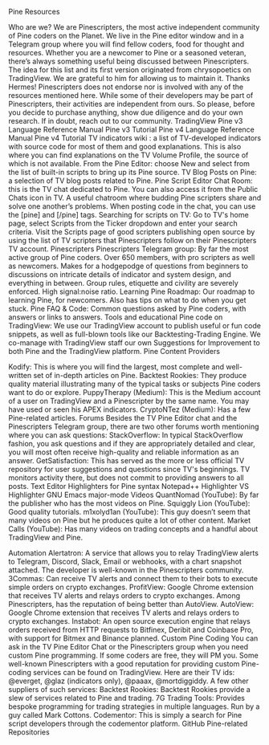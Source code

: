 
Pine Resources

Who are we?
We are Pinescripters, the most active independent community of Pine coders on the Planet. We live in the Pine editor window and in a Telegram group where you will find fellow coders, food for thought and resources. Whether you are a newcomer to Pine or a seasoned veteran, there’s always something useful being discussed between Pinescripters.
The idea for this list and its first version originated from chrysopoetics on TradingView. We are grateful to him for allowing us to maintain it. Thanks Hermes!
Pinescripters does not endorse nor is involved with any of the resources mentioned here. While some of their developers may be part of Pinescripters, their activities are independent from ours. So please, before you decide to purchase anything, show due diligence and do your own research. If in doubt, reach out to our community.
TradingView
Pine v3 Language Reference Manual
Pine v3 Tutorial
Pine v4 Language Reference Manual
Pine v4 Tutorial
TV indicators wiki : a list of TV-developed indicators with source code for most of them and good explanations. This is also where you can find explanations on the TV Volume Profile, the source of which is not available.
From the Pine Editor: choose New and select from the list of built-in scripts to bring up its Pine source.
TV Blog Posts on Pine: a selection of TV blog posts related to Pine.
Pine Script Editor Chat Room: this is the TV chat dedicated to Pine. You can also access it from the Public Chats icon in TV. A useful chatroom where budding Pine scripters share and solve one another’s problems. When posting code in the chat, you can use the [pine] and [/pine] tags.
Searching for scripts on TV: Go to TV's home page, select Scripts from the Ticker dropdown and enter your search criteria.
Visit the Scripts page of good scripters publishing open source by using the list of TV scripters that Pinescripters follow on their Pinescripters TV account.
Pinescripters
Pinescripters Telegram group: By far the most active group of Pine coders. Over 650 members, with pro scripters as well as newcomers. Makes for a hodgepodge of questions from beginners to discussions on intricate details of indicator and system design, and everything in between. Group rules, etiquette and civility are severely enforced. High signal:noise ratio.
Learning Pine Roadmap: Our roadmap to learning Pine, for newcomers. Also has tips on what to do when you get stuck.
Pine FAQ & Code: Common questions asked by Pine coders, with answers or links to answers.
Tools and educational Pine code on TradingView: We use our TradingView account to publish useful or fun code snippets, as well as full-blown tools like our Backtesting-Trading Engine.
We co-manage with TradingView staff our own Suggestions for Improvement to both Pine and the TradingView platform.
Pine Content Providers

Kodify: This is where you will find the largest, most complete and well-written set of in-depth articles on Pine.
Backtest Rookies: They produce quality material illustrating many of the typical tasks or subjects Pine coders want to do or explore.
PuppyTherapy (Medium): This is the Medium account of a user on TradingView and a Pinescripter by the same name. You may have used or seen his APEX indicators.
CryptoNTez (Medium): Has a few Pine-related articles. 
Forums
Besides the TV Pine Editor chat and the Pinescripters Telegram group, there are two other forums worth mentioning where you can ask questions:
StackOverflow: In typical StackOverflow fashion, you ask questions and if they are appropriately detailed and clear, you will most often receive high-quality and reliable information as an answer.
GetSatisfaction: This has served as the more or less official TV repository for user suggestions and questions since TV's beginnings. TV monitors activity there, but does not commit to providing answers to all posts.
Text Editor Highlighters for Pine syntax
Notepad++ Highlighter
VS Highlighter
GNU Emacs major-mode
Videos
QuantNomad (YouTube): By far the publisher who has the most videos on Pine.
Squiggly Lion (YouTube): Good quality tutorials.
m1xolyd1an (YouTube): This guy doesn’t seem that many videos on Pine but he produces quite a lot of other content.
Market Calls (YouTube): Has many videos on trading concepts and a handful about TradingView and Pine.

Automation
Alertatron: A service that allows you to relay TradingView alerts to Telegram, Discord, Slack, Email or webhooks, with a chart snapshot attached. The developer is well-known in the Pinescripters community.
3Commas: Can receive TV alerts and connect them to their bots to execute simple orders on crypto exchanges.
ProfitView: Google Chrome extension that receives TV alerts and relays orders to crypto exchanges. Among Pinescripters, has the reputation of being better than AutoView.
AutoView: Google Chrome extension that receives TV alerts and relays orders to crypto exchanges.
Instabot: An open source execution engine that relays orders received from HTTP requests to Bitfinex, Deribit and Coinbase Pro, with support for Bitmex and Binance planned.
Custom Pine Coding
You can ask in the TV Pine Editor Chat or the Pinescripters group when you need custom Pine programming. If some coders are free, they will PM you.
Some well-known Pinescripters with a good reputation for providing custom Pine-coding services can be found on TradingView. Here are their TV ids: @everget, @glaz (indicators only), @paaax, @mortdiggiddy.
A few other suppliers of such services:
Backtest Rookies: Backtest Rookies provide a slew of services related to Pine and trading.
7G Trading Tools: Provides bespoke programming for trading strategies in multiple languages. Run by a guy called Mark Cottons. 
Codementor: This is simply a search for Pine script developers through the codementor platform.
GitHub
Pine-related Repositories

